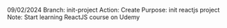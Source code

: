 09/02/2024
Branch: init-project
Action: Create
Purpose: init reactjs project
Note: Start learning ReactJS course on Udemy